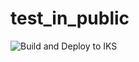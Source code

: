
# test_in_public
![Build and Deploy to IKS](https://github.com/arturobrzut/test_in_public/workflows/Build%20and%20Deploy%20to%20IKS/badge.svg?branch=master)

